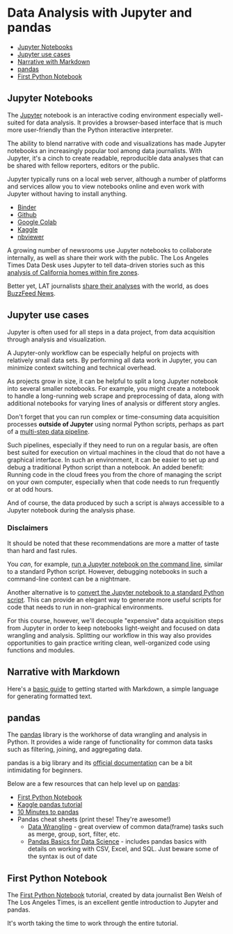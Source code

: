 #  Data Analysis with Jupyter and pandas

- [Jupyter Notebooks](#jupyter-notebooks)
- [Jupyter use cases](#jupyter-use-cases)
- [Narrative with Markdown](#narrative-with-markdown)
- [pandas](#pandas)
- [First Python Notebook](#first-python-notebook)

## Jupyter Notebooks

The [Jupyter](https://jupyter.org/) notebook is an interactive coding environment especially well-suited for data analysis. It provides a browser-based interface that is much more user-friendly than the Python interactive interpreter.

The ability to blend narrative with code and visualizations has made Jupyter notebooks an increasingly popular tool among data journalists. With Jupyter, it's a cinch to create readable, reproducible data analyses that can be shared with fellow reporters, editors or the public.

Jupyter typically runs on a local web server, although a number of platforms and services allow you to view notebooks online and even work with Jupyter without having to install anything.

* [Binder](https://mybinder.org/)
* [Github](https://docs.github.com/en/repositories/working-with-files/using-files/working-with-non-code-files#working-with-jupyter-notebook-files-on-github)
* [Google Colab](https://colab.research.google.com/)
* [Kaggle](https://www.kaggle.com/)
* [nbviewer](https://nbviewer.org/)


A growing number of newsrooms use Jupyter notebooks to collaborate internally, as well as share their work with the public. The Los Angeles Times Data Desk uses Jupyter to tell data-driven stories such as this [analysis of California homes within fire zones][].

Better yet, LAT journalists [share their analyses](https://github.com/datadesk/notebooks) with the world, as does [BuzzFeed News](https://github.com/BuzzFeedNews?language=jupyter+notebook).

[analysis of California homes within fire zones]: https://www.latimes.com/projects/la-me-california-buildings-in-fire-zones/

## Jupyter use cases

Jupyter is often used for all steps in a data project, from data acquisition through analysis and visualization.

A Jupyter-only workflow can be especially helpful on projects with relatively small data sets. By performing all data work in Jupyter, you can minimize context switching and technical overhead.

As projects grow in size, it can be helpful to split a long Jupyter
notebook into several smaller notebooks. For example, you might create a
notebook to handle a long-running web scrape and preprocessing of data,
along with additional notebooks for varying lines of analysis or
different story angles.

Don't forget that you can run complex or time-consuming data acquisition processes **outside of Jupyter** using normal Python scripts, perhaps as part of a [multi-step data pipeline](data_pipelines_with_modules.md).

Such pipelines, especially if they need to run on a regular basis, are often best suited for execution on virtual machines in the cloud that do not have a graphical interface. In such an environment, it can be easier to set up and debug a traditional Python script than a notebook. An added benefit: Running code in the cloud frees you from the chore of managing the script on your own computer, especially when that code needs to run frequently or at odd hours.

And of course, the data produced by such a script is always accessible to a Jupyter notebook during the analysis phase.

### Disclaimers

It should be noted that these recommendations are more a matter of taste
than hard and fast rules.

You *can*, for example, [run a Jupyter notebook on the command line][], similar to a standard Python script. However, debugging notebooks in such a command-line context can be a nightmare.

Another alternative is to [convert the Jupyter notebook to a standard Python script][]. This can provide an elegant way to generate more useful scripts for code that needs to run in non-graphical environments.

For this course, however, we'll decouple "expensive" data acquisition steps from Jupyter in order to keep notebooks light-weight and focused on data wrangling and analysis. Splitting our workflow in this way also provides opportunities to gain practice writing clean, well-organized code using functions and modules.

[run a Jupyter notebook on the command line]: https://docs.jupyter.org/en/latest/running.html#using-a-command-line-interface
[convert the Jupyter notebook to a standard Python script]: https://nbconvert.readthedocs.io/en/latest/usage.html#executable-script

## Narrative with Markdown

Here's a [basic guide](https://www.markdownguide.org/basic-syntax) to getting started with Markdown, a simple language for generating formatted text.

## pandas

The [pandas][] library is the workhorse of data wrangling and analysis in Python. It provides a wide range of functionality for common data tasks such as filtering, joining, and aggregating data.

pandas is a big library and its [official documentation](https://pandas.pydata.org/pandas-docs/stable/user_guide/index.html#user-guide) can be a bit intimidating for beginners.

Below are a few resources that can help level up on [pandas][]:

- [First Python Notebook](#first-python-notebook)
- [Kaggle pandas tutorial](https://www.kaggle.com/learn/pandas)
- [10 Minutes to pandas](https://pandas.pydata.org/docs/user_guide/10min.html)
- Pandas cheat sheets (print these\! They're awesome\!)
  -  [Data Wrangling](https://pandas.pydata.org/Pandas_Cheat_Sheet.pdf) - great overview of common data(frame) tasks such as merge, group, sort, filter, etc.
  -  [Pandas Basics for Data Science](https://s3.amazonaws.com/assets.datacamp.com/blog_assets/PandasPythonForDataScience.pdf) - includes pandas basics with details on working with CSV, Excel, and SQL. Just beware some of the syntax is out of date


## First Python Notebook

The [First Python Notebook][] tutorial, created by data journalist Ben Welsh of The Los Angeles Times, is an excellent gentle introduction to Jupyter and pandas.

It's worth taking the time to work through the entire tutorial.

[First Python Notebook]: https://palewi.re/docs/first-python-notebook/
[pandas]: https://pandas.pydata.org/pandas-docs/stable/user_guide/index.html#user-guide
